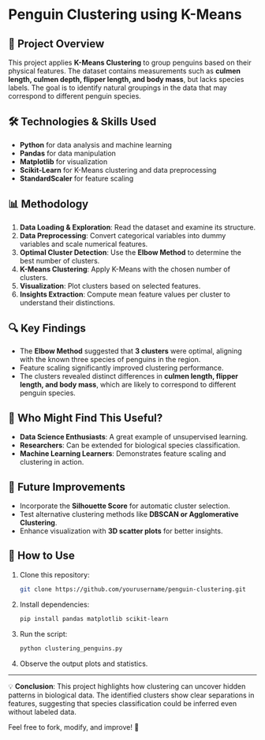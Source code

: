 # Penguin Clustering using K-Means

## 📌 Project Overview
This project applies **K-Means Clustering** to group penguins based on their physical features. The dataset contains measurements such as **culmen length, culmen depth, flipper length, and body mass**, but lacks species labels. The goal is to identify natural groupings in the data that may correspond to different penguin species.

## 🛠️ Technologies & Skills Used
- **Python** for data analysis and machine learning
- **Pandas** for data manipulation
- **Matplotlib** for visualization
- **Scikit-Learn** for K-Means clustering and data preprocessing
- **StandardScaler** for feature scaling

## 📊 Methodology
1. **Data Loading & Exploration**: Read the dataset and examine its structure.
2. **Data Preprocessing**: Convert categorical variables into dummy variables and scale numerical features.
3. **Optimal Cluster Detection**: Use the **Elbow Method** to determine the best number of clusters.
4. **K-Means Clustering**: Apply K-Means with the chosen number of clusters.
5. **Visualization**: Plot clusters based on selected features.
6. **Insights Extraction**: Compute mean feature values per cluster to understand their distinctions.

## 🔍 Key Findings
- The **Elbow Method** suggested that **3 clusters** were optimal, aligning with the known three species of penguins in the region.
- Feature scaling significantly improved clustering performance.
- The clusters revealed distinct differences in **culmen length, flipper length, and body mass**, which are likely to correspond to different penguin species.

## 🎯 Who Might Find This Useful?
- **Data Science Enthusiasts**: A great example of unsupervised learning.
- **Researchers**: Can be extended for biological species classification.
- **Machine Learning Learners**: Demonstrates feature scaling and clustering in action.

## 🚀 Future Improvements
- Incorporate the **Silhouette Score** for automatic cluster selection.
- Test alternative clustering methods like **DBSCAN or Agglomerative Clustering**.
- Enhance visualization with **3D scatter plots** for better insights.

## 📂 How to Use
1. Clone this repository:
   ```bash
   git clone https://github.com/yourusername/penguin-clustering.git
   ```
2. Install dependencies:
   ```bash
   pip install pandas matplotlib scikit-learn
   ```
3. Run the script:
   ```bash
   python clustering_penguins.py
   ```
4. Observe the output plots and statistics.

---
💡 **Conclusion**: This project highlights how clustering can uncover hidden patterns in biological data. The identified clusters show clear separations in features, suggesting that species classification could be inferred even without labeled data.

Feel free to fork, modify, and improve! 🚀

